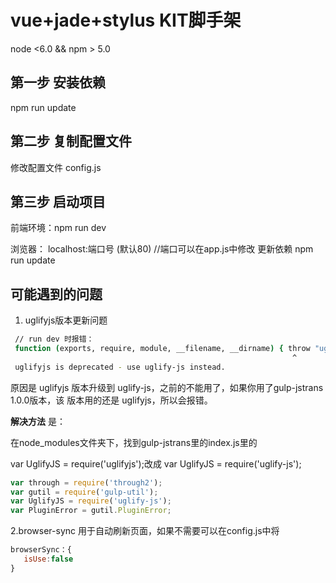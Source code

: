 # vue+jade+stylus KIT脚手架
node <6.0 && npm > 5.0

## 第一步 安装依赖
npm run update

## 第二步 复制配置文件
修改配置文件 config.js

## 第三步 启动项目
前端环境：npm run dev

浏览器： localhost:端口号 (默认80) //端口可以在app.js中修改
更新依赖
npm run update


## 可能遇到的问题

1. uglifyjs版本更新问题 

```bash
 // run dev 时报错：
 function (exports, require, module, __filename, __dirname) { throw "uglifyjs is deprecated - use uglify-js instead.";
                                                               ^
 uglifyjs is deprecated - use uglify-js instead.
```
原因是 uglifyjs 版本升级到 uglify-js，之前的不能用了，如果你用了gulp-jstrans 1.0.0版本，该
版本用的还是 uglifyjs，所以会报错。

**解决方法** 是：

在node_modules文件夹下，找到gulp-jstrans里的index.js里的

var UglifyJS = require('uglifyjs');改成 var UglifyJS = require('uglify-js');

```javascript
var through = require('through2');
var gutil = require('gulp-util');
var UglifyJS = require('uglify-js');
var PluginError = gutil.PluginError;
```

2.browser-sync 用于自动刷新页面，如果不需要可以在config.js中将

```javascript
browserSync：{
   isUse:false
}
```

